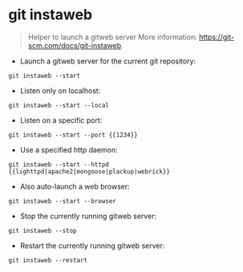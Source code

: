 # git instaweb

> Helper to launch a gitweb server
> More information: <https://git-scm.com/docs/git-instaweb>.

- Launch a gitweb server for the current git repository:

`git instaweb --start`

- Listen only on localhost:

`git instaweb --start --local`

- Listen on a specific port:

`git instaweb --start --port {{1234}}`

- Use a specified http daemon:

`git instaweb --start --httpd {{lighttpd|apache2|mongoose|plackup|webrick}}`

- Also auto-launch a web browser:

`git instaweb --start --browser`

- Stop the currently running gitweb server:

`git instaweb --stop`

- Restart the currently running gitweb server:

`git instaweb --restart`
